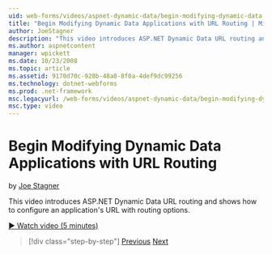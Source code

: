 ```yaml
---
uid: web-forms/videos/aspnet-dynamic-data/begin-modifying-dynamic-data-applications-with-url-routing
title: "Begin Modifying Dynamic Data Applications with URL Routing | Microsoft Docs"
author: JoeStagner
description: "This video introduces ASP.NET Dynamic Data URL routing and shows how to configure an application’s URL with routing options."
ms.author: aspnetcontent
manager: wpickett
ms.date: 10/23/2008
ms.topic: article
ms.assetid: 9170d70c-928b-48a8-8f0a-4def9dc99256
ms.technology: dotnet-webforms
ms.prod: .net-framework
msc.legacyurl: /web-forms/videos/aspnet-dynamic-data/begin-modifying-dynamic-data-applications-with-url-routing
msc.type: video
---
```

Begin Modifying Dynamic Data Applications with URL Routing
====================
by [Joe Stagner](https://github.com/JoeStagner)

This video introduces ASP.NET Dynamic Data URL routing and shows how to configure an application's URL with routing options.

[&#9654; Watch video (5 minutes)](https://channel9.msdn.com/Blogs/ASP-NET-Site-Videos/begin-modifying-dynamic-data-applications-with-url-routing)

>[!div class="step-by-step"]
[Previous](begin-editing-the-templates-in-aspnet-dynamic-data-applications.md)
[Next](enable-in-line-editing-in-aspnet-dynamic-data-applications.md)
